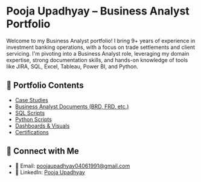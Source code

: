 # Pooja Upadhyay – Business Analyst Portfolio

Welcome to my Business Analyst portfolio! I bring 9+ years of experience in investment banking operations, with a focus on trade settlements and client servicing. I'm pivoting into a Business Analyst role, leveraging my domain expertise, strong documentation skills, and hands-on knowledge of tools like JIRA, SQL, Excel, Tableau, Power BI, and Python.

## 📂 Portfolio Contents

- [Case Studies](Case_Study_1/Case_Studies)
- [Business Analyst Documents (BRD, FRD, etc.)](Case_Study_1/Documents)
- [SQL Scripts](Case_Study_1/SQL_Projects)
- [Python Scripts](Case_Study_1/Python_Scripts)
- [Dashboards & Visuals](Case_Study_1/Dashboards/)
- [Certifications](Case_Study_1/Certifications/)


## 🔗 Connect with Me

- 📧 Email: poojaupadhyay04061991@gmail.com
- 🔗 LinkedIn: [Pooja Upadhyay](https://linkedin.com/in/pooja-upadhyay-a781a0109)
